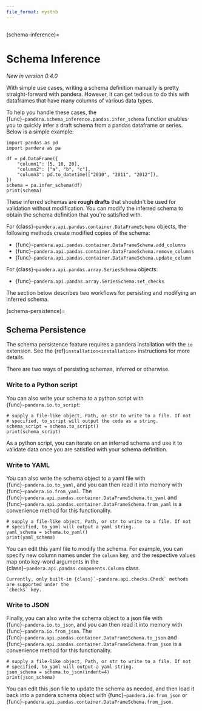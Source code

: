 ```yaml
---
file_format: mystnb
---
```


```{currentmodule} pandera
```

(schema-inference)=

# Schema Inference

*New in version 0.4.0*

With simple use cases, writing a schema definition manually is pretty
straight-forward with pandera. However, it can get tedious to do this with
dataframes that have many columns of various data types.

To help you handle these cases, the {func}`~pandera.schema_inference.pandas.infer_schema` function enables
you to quickly infer a draft schema from a pandas dataframe or series. Below
is a simple example:

```{code-cell} python
import pandas as pd
import pandera as pa

df = pd.DataFrame({
    "column1": [5, 10, 20],
    "column2": ["a", "b", "c"],
    "column3": pd.to_datetime(["2010", "2011", "2012"]),
})
schema = pa.infer_schema(df)
print(schema)
```

These inferred schemas are **rough drafts** that shouldn't be used for
validation without modification. You can modify the inferred schema to
obtain the schema definition that you're satisfied with.

For {class}`~pandera.api.pandas.container.DataFrameSchema` objects, the following methods create
modified copies of the schema:

- {func}`~pandera.api.pandas.container.DataFrameSchema.add_columns`
- {func}`~pandera.api.pandas.container.DataFrameSchema.remove_columns`
- {func}`~pandera.api.pandas.container.DataFrameSchema.update_column`

For {class}`~pandera.api.pandas.array.SeriesSchema` objects:

- {func}`~pandera.api.pandas.array.SeriesSchema.set_checks`

The section below describes two workflows for persisting and modifying an
inferred schema.

(schema-persistence)=

## Schema Persistence

The schema persistence feature requires a pandera installation with the `io`
extension. See the {ref}`installation<installation>` instructions for more
details.

There are two ways of persisting schemas, inferred or otherwise.

### Write to a Python script

You can also write your schema to a python script with {func}`~pandera.io.to_script`:

```{code-cell} python
# supply a file-like object, Path, or str to write to a file. If not
# specified, to_script will output the code as a string.
schema_script = schema.to_script()
print(schema_script)
```

As a python script, you can iterate on an inferred schema and use it to
validate data once you are satisfied with your schema definition.

### Write to YAML

You can also write the schema object to a yaml file with {func}`~pandera.io.to_yaml`,
and you can then read it into memory with {func}`~pandera.io.from_yaml`. The
{func}`~pandera.api.pandas.container.DataFrameSchema.to_yaml` and {func}`~pandera.api.pandas.container.DataFrameSchema.from_yaml`
is a convenience method for this functionality.

```{code-cell} python
# supply a file-like object, Path, or str to write to a file. If not
# specified, to_yaml will output a yaml string.
yaml_schema = schema.to_yaml()
print(yaml_schema)
```

You can edit this yaml file to modify the schema. For example, you can specify
new column names under the `column` key, and the respective values map onto
key-word arguments in the {class}`~pandera.api.pandas.components.Column` class.

```{note}
Currently, only built-in {class}`~pandera.api.checks.Check` methods are supported under the
`checks` key.
```

### Write to JSON

Finally, you can also write the schema object to a json file with {func}`~pandera.io.to_json`,
and you can then read it into memory with {func}`~pandera.io.from_json`. The
{func}`~pandera.api.pandas.container.DataFrameSchema.to_json` and {func}`~pandera.api.pandas.container.DataFrameSchema.from_json`
is a convenience method for this functionality.

```{code-cell} python
# supply a file-like object, Path, or str to write to a file. If not
# specified, to_yaml will output a yaml string.
json_schema = schema.to_json(indent=4)
print(json_schema)
```

You can edit this json file to update the schema as needed, and then load
it back into a pandera schema object with {func}`~pandera.io.from_json` or
{func}`~pandera.api.pandas.container.DataFrameSchema.from_json`.
